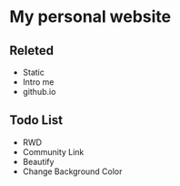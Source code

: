# My personal website
## Releted
- Static
- Intro me
- github.io
## Todo List
- RWD
- Community Link
- Beautify
- Change Background Color